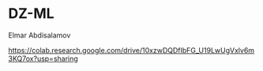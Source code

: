 # DZ-ML
Elmar Abdisalamov


https://colab.research.google.com/drive/10xzwDQDfIbFG_U19LwUgVxlv6m3KQ7ox?usp=sharing
